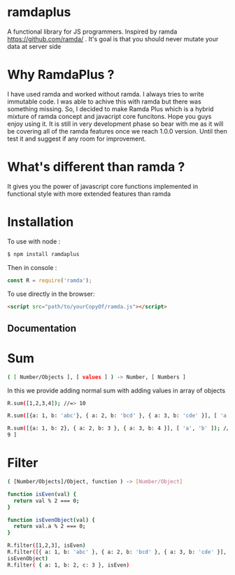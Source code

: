 # ramdaplus
A functional library for JS programmers. Inspired by ramda https://github.com/ramda/ . It's goal is that you should never mutate your data at server side

# Why RamdaPlus ?
I have used ramda and worked without ramda. I always tries to write immutable
code. I was able to achive this with ramda but there was something missing. So,
I decided to make Ramda Plus which is a hybrid mixture of ramda concept and
javacript core funcitons. Hope you guys enjoy using it. It is still in very
development phase so bear with me as it will be covering all of the ramda
features once we reach 1.0.0 version. Until then test it and suggest if any
room for improvement.

# What's different than ramda ?
It gives you the power of javascript core functions implemented in functional
style with more extended features than ramda

# Installation

To use with node :

```bash
$ npm install ramdaplus
```

Then in console :

```javascript
const R = require('ramda');
```

To use directly in the browser:

```html
<script src="path/to/yourCopyOf/ramda.js"></script>
```

## Documentation

# Sum

```bash
( [ Number/Objects ], [ values ] ) -> Number, [ Numbers ]

```

In this we provide adding normal sum with adding values in array of objects

```bash
R.sum([1,2,3,4]); //=> 10

R.sum([{a: 1, b: 'abc'}, { a: 2, b: 'bcd' }, { a: 3, b: 'cde' }], [ 'a' ]); //=> [ 6 ]

R.sum([{a: 1, b: 2}, { a: 2, b: 3 }, { a: 3, b: 4 }], [ 'a', 'b' ]); //=> [ 6,
9 ]

```

# Filter

```bash
( [Number/Objects]/Object, function ) -> [Number/Object]
```

```bash
function isEven(val) {
  return val % 2 === 0;
}

function isEvenObject(val) {
  return val.a % 2 === 0;
}

R.filter([1,2,3], isEven)
R.filter([{ a: 1, b: 'abc' }, { a: 2, b: 'bcd' }, { a: 3, b: 'cde' }],
isEvenObject)
R.filter( { a: 1, b: 2, c: 3 }, isEven)
```
